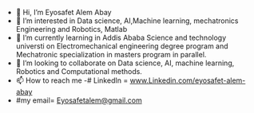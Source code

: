 - 👋 Hi, I’m Eyosafet Alem Abay
- 👀 I’m interested in Data science, AI,Machine learning, mechatronics Engineering and Robotics, Matlab
- 🌱 I’m currently learning in Addis Ababa Science and technology universti on Electromechanical engineering degree program and Mechatronic specialization in masters program in parallel. 
- 💞️ I’m looking to collaborate on Data science,  AI, machine learning, Robotics and Computational methods.
- 📫 How to reach me
-# LinkedIn = www.Linkedin.com/eyosafet-alem-abay
- #my email= Eyosafetalem@gmail.com

<!---
EyosafetAlem767655/EyosafetAlem767655 is a ✨ special ✨ repository because its `README.md` (this file) appears on your GitHub profile.
You can click the Preview link to take a look at your changes.
--->
